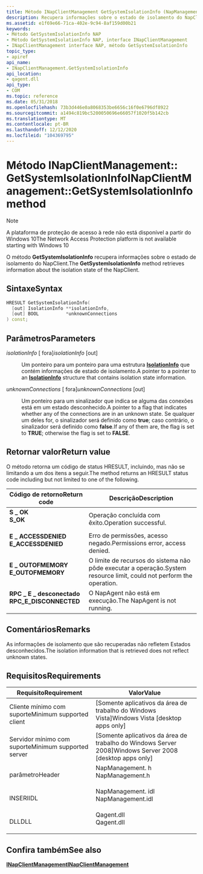 ```yaml
---
title: Método INapClientManagement GetSystemIsolationInfo (NapManagement. h)
description: Recupera informações sobre o estado de isolamento do NapClient.
ms.assetid: e1f69e66-71ca-402e-9c94-8af159d00b21
keywords:
- Método GetSystemIsolationInfo NAP
- Método GetSystemIsolationInfo NAP, interface INapClientManagement
- INapClientManagement interface NAP, método GetSystemIsolationInfo
topic_type:
- apiref
api_name:
- INapClientManagement.GetSystemIsolationInfo
api_location:
- qagent.dll
api_type:
- COM
ms.topic: reference
ms.date: 05/31/2018
ms.openlocfilehash: 73b3d446e0a8068353be6656c16f0e6796df8922
ms.sourcegitcommit: a1494c819bc5200050696e66057f1020f5b142cb
ms.translationtype: MT
ms.contentlocale: pt-BR
ms.lasthandoff: 12/12/2020
ms.locfileid: "104369795"
---
```

# <a name="inapclientmanagementgetsystemisolationinfo-method"></a><span data-ttu-id="c841b-106">Método INapClientManagement:: GetSystemIsolationInfo</span><span class="sxs-lookup"><span data-stu-id="c841b-106">INapClientManagement::GetSystemIsolationInfo method</span></span>

> [!Note]  
> <span data-ttu-id="c841b-107">A plataforma de proteção de acesso à rede não está disponível a partir do Windows 10</span><span class="sxs-lookup"><span data-stu-id="c841b-107">The Network Access Protection platform is not available starting with Windows 10</span></span>

 

<span data-ttu-id="c841b-108">O método **GetSystemIsolationInfo** recupera informações sobre o estado de isolamento do NapClient.</span><span class="sxs-lookup"><span data-stu-id="c841b-108">The **GetSystemIsolationInfo** method retrieves information about the isolation state of the NapClient.</span></span>

## <a name="syntax"></a><span data-ttu-id="c841b-109">Sintaxe</span><span class="sxs-lookup"><span data-stu-id="c841b-109">Syntax</span></span>


```C++
HRESULT GetSystemIsolationInfo(
  [out] IsolationInfo **isolationInfo,
  [out] BOOL          *unknownConnections
) const;
```



## <a name="parameters"></a><span data-ttu-id="c841b-110">Parâmetros</span><span class="sxs-lookup"><span data-stu-id="c841b-110">Parameters</span></span>

<dl> <dt>

<span data-ttu-id="c841b-111">*isolationInfo* \[ fora\]</span><span class="sxs-lookup"><span data-stu-id="c841b-111">*isolationInfo* \[out\]</span></span>
</dt> <dd>

<span data-ttu-id="c841b-112">Um ponteiro para um ponteiro para uma estrutura [**IsolationInfo**](/windows/win32/api/naptypes/ns-naptypes-isolationinfo) que contém informações de estado de isolamento.</span><span class="sxs-lookup"><span data-stu-id="c841b-112">A pointer to a pointer to an [**IsolationInfo**](/windows/win32/api/naptypes/ns-naptypes-isolationinfo) structure that contains isolation state information.</span></span>

</dd> <dt>

<span data-ttu-id="c841b-113">*unknownConnections* \[ fora\]</span><span class="sxs-lookup"><span data-stu-id="c841b-113">*unknownConnections* \[out\]</span></span>
</dt> <dd>

<span data-ttu-id="c841b-114">Um ponteiro para um sinalizador que indica se alguma das conexões está em um estado desconhecido.</span><span class="sxs-lookup"><span data-stu-id="c841b-114">A pointer to a flag that indicates whether any of the connections are in an unknown state.</span></span> <span data-ttu-id="c841b-115">Se qualquer um deles for, o sinalizador será definido como **true**; caso contrário, o sinalizador será definido como **false**.</span><span class="sxs-lookup"><span data-stu-id="c841b-115">If any of them are, the flag is set to **TRUE**; otherwise the flag is set to **FALSE**.</span></span>

</dd> </dl>

## <a name="return-value"></a><span data-ttu-id="c841b-116">Retornar valor</span><span class="sxs-lookup"><span data-stu-id="c841b-116">Return value</span></span>

<span data-ttu-id="c841b-117">O método retorna um código de status HRESULT, incluindo, mas não se limitando a um dos itens a seguir.</span><span class="sxs-lookup"><span data-stu-id="c841b-117">The method returns an HRESULT status code including but not limited to one of the following.</span></span>



| <span data-ttu-id="c841b-118">Código de retorno</span><span class="sxs-lookup"><span data-stu-id="c841b-118">Return code</span></span>                                                                                         | <span data-ttu-id="c841b-119">Descrição</span><span class="sxs-lookup"><span data-stu-id="c841b-119">Description</span></span>                                                        |
|-----------------------------------------------------------------------------------------------------|--------------------------------------------------------------------|
| <dl> <span data-ttu-id="c841b-120"><dt>**S \_ OK**</dt></span><span class="sxs-lookup"><span data-stu-id="c841b-120"><dt>**S\_OK**</dt></span></span> </dl>                | <span data-ttu-id="c841b-121">Operação concluída com êxito.</span><span class="sxs-lookup"><span data-stu-id="c841b-121">Operation successful.</span></span><br/>                                   |
| <dl> <span data-ttu-id="c841b-122"><dt>**E \_ ACCESSDENIED**</dt></span><span class="sxs-lookup"><span data-stu-id="c841b-122"><dt>**E\_ACCESSDENIED**</dt></span></span> </dl>      | <span data-ttu-id="c841b-123">Erro de permissões, acesso negado.</span><span class="sxs-lookup"><span data-stu-id="c841b-123">Permissions error, access denied.</span></span><br/>                       |
| <dl> <span data-ttu-id="c841b-124"><dt>**E \_ OUTOFMEMORY**</dt></span><span class="sxs-lookup"><span data-stu-id="c841b-124"><dt>**E\_OUTOFMEMORY**</dt></span></span> </dl>       | <span data-ttu-id="c841b-125">O limite de recursos do sistema não pôde executar a operação.</span><span class="sxs-lookup"><span data-stu-id="c841b-125">System resource limit, could not perform the operation.</span></span><br/> |
| <dl> <span data-ttu-id="c841b-126"><dt>**RPC \_ E \_ desconectado**</dt></span><span class="sxs-lookup"><span data-stu-id="c841b-126"><dt>**RPC\_E\_DISCONNECTED**</dt></span></span> </dl> | <span data-ttu-id="c841b-127">O NapAgent não está em execução.</span><span class="sxs-lookup"><span data-stu-id="c841b-127">The NapAgent is not running.</span></span><br/>                            |



 

## <a name="remarks"></a><span data-ttu-id="c841b-128">Comentários</span><span class="sxs-lookup"><span data-stu-id="c841b-128">Remarks</span></span>

<span data-ttu-id="c841b-129">As informações de isolamento que são recuperadas não refletem Estados desconhecidos.</span><span class="sxs-lookup"><span data-stu-id="c841b-129">The isolation information that is retrieved does not reflect unknown states.</span></span>

## <a name="requirements"></a><span data-ttu-id="c841b-130">Requisitos</span><span class="sxs-lookup"><span data-stu-id="c841b-130">Requirements</span></span>



| <span data-ttu-id="c841b-131">Requisito</span><span class="sxs-lookup"><span data-stu-id="c841b-131">Requirement</span></span> | <span data-ttu-id="c841b-132">Valor</span><span class="sxs-lookup"><span data-stu-id="c841b-132">Value</span></span> |
|-------------------------------------|----------------------------------------------------------------------------------------------|
| <span data-ttu-id="c841b-133">Cliente mínimo com suporte</span><span class="sxs-lookup"><span data-stu-id="c841b-133">Minimum supported client</span></span><br/> | <span data-ttu-id="c841b-134">\[Somente aplicativos da área de trabalho do Windows Vista\]</span><span class="sxs-lookup"><span data-stu-id="c841b-134">Windows Vista \[desktop apps only\]</span></span><br/>                                               |
| <span data-ttu-id="c841b-135">Servidor mínimo com suporte</span><span class="sxs-lookup"><span data-stu-id="c841b-135">Minimum supported server</span></span><br/> | <span data-ttu-id="c841b-136">\[Somente aplicativos da área de trabalho do Windows Server 2008\]</span><span class="sxs-lookup"><span data-stu-id="c841b-136">Windows Server 2008 \[desktop apps only\]</span></span><br/>                                         |
| <span data-ttu-id="c841b-137">parâmetro</span><span class="sxs-lookup"><span data-stu-id="c841b-137">Header</span></span><br/>                   | <dl> <span data-ttu-id="c841b-138"><dt>NapManagement. h</dt></span><span class="sxs-lookup"><span data-stu-id="c841b-138"><dt>NapManagement.h</dt></span></span> </dl>   |
| <span data-ttu-id="c841b-139">INSERI</span><span class="sxs-lookup"><span data-stu-id="c841b-139">IDL</span></span><br/>                      | <dl> <span data-ttu-id="c841b-140"><dt>NapManagement. idl</dt></span><span class="sxs-lookup"><span data-stu-id="c841b-140"><dt>NapManagement.idl</dt></span></span> </dl> |
| <span data-ttu-id="c841b-141">DLL</span><span class="sxs-lookup"><span data-stu-id="c841b-141">DLL</span></span><br/>                      | <dl> <span data-ttu-id="c841b-142"><dt>Qagent.dll</dt></span><span class="sxs-lookup"><span data-stu-id="c841b-142"><dt>Qagent.dll</dt></span></span> </dl>        |



## <a name="see-also"></a><span data-ttu-id="c841b-143">Confira também</span><span class="sxs-lookup"><span data-stu-id="c841b-143">See also</span></span>

<dl> <dt>

[<span data-ttu-id="c841b-144">**INapClientManagement**</span><span class="sxs-lookup"><span data-stu-id="c841b-144">**INapClientManagement**</span></span>](inapclientmanagement.md)
</dt> </dl>

 

 





